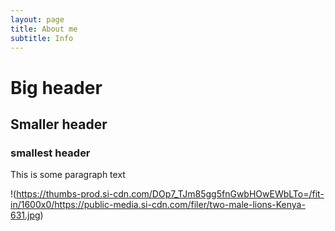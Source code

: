```yaml
---
layout: page
title: About me
subtitle: Info
---
```


# Big header

## Smaller header

### smallest header

This is some paragraph text

!(https://thumbs-prod.si-cdn.com/DOp7_TJm85gg5fnGwbHOwEWbLTo=/fit-in/1600x0/https://public-media.si-cdn.com/filer/two-male-lions-Kenya-631.jpg)
